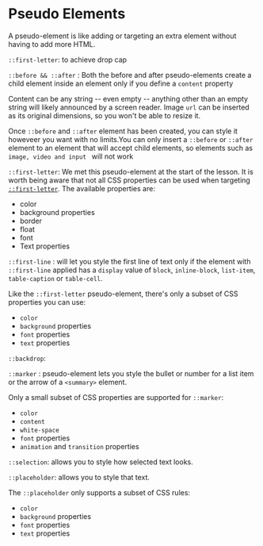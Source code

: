 # Pseudo Elements

A pseudo-element is like adding or targeting an extra element without having to add more HTML.



`::first-letter`: to achieve drop cap 



`::before && ::after` : Both the before and after pseudo-elements create a child element inside an element only if you define a `content` property

Content can be any string -- even empty -- anything other than an empty string will likely announced by a screen reader. Image `url` can be inserted as its original dimensions, so you won't be able to resize it.



Once `::before` and `::after` element has been created, you can style it howeveer you want with no limits.You can only insert a `::before` or `::after` element to an element that will accept child elements, so elements such as `image, video and input ` will not work



`::first-letter`:  We met this pseudo-element at the start of the lesson. It is worth being aware that not all CSS properties can be used when targeting [`::first-letter`](https://developer.mozilla.org/docs/Web/CSS/::first-letter). The available properties are:

- color
- background properties
- border
- float
- font
- Text properties



`::first-line` :  will let you style the first line of text only if the element with `::first-line` applied has a `display` value of `block`, `inline-block`, `list-item`, `table-caption` or `table-cell`.

Like the `::first-letter` pseudo-element, there's only a subset of CSS properties you can use:

- `color`
- `background` properties
- `font` properties
- `text` properties



`::backdrop`: 



`::marker` :  pseudo-element lets you style the bullet or number for a list item or the arrow of a `<summary>` element.

Only a small subset of CSS properties are supported for `::marker`:

- `color`
- `content`
- `white-space`
- `font` properties
- `animation` and `transition` properties



`::selection`: allows you to style how selected text looks.



`::placeholder`:  allows you to style that text.

The `::placeholder` only supports a subset of CSS rules:

- `color`
- `background` properties
- `font` properties
- `text` properties









 